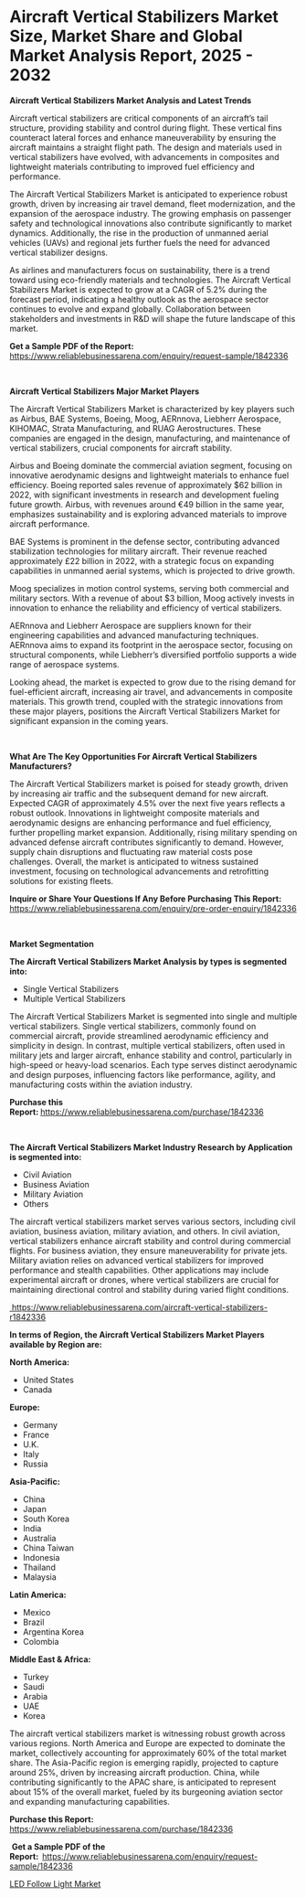 <p><h1>Aircraft Vertical Stabilizers Market Size, Market Share and Global Market Analysis Report, 2025 - 2032</h1></p><p><strong>Aircraft Vertical Stabilizers Market Analysis and Latest Trends</strong></p>
<p><p>Aircraft vertical stabilizers are critical components of an aircraft’s tail structure, providing stability and control during flight. These vertical fins counteract lateral forces and enhance maneuverability by ensuring the aircraft maintains a straight flight path. The design and materials used in vertical stabilizers have evolved, with advancements in composites and lightweight materials contributing to improved fuel efficiency and performance.</p><p>The Aircraft Vertical Stabilizers Market is anticipated to experience robust growth, driven by increasing air travel demand, fleet modernization, and the expansion of the aerospace industry. The growing emphasis on passenger safety and technological innovations also contribute significantly to market dynamics. Additionally, the rise in the production of unmanned aerial vehicles (UAVs) and regional jets further fuels the need for advanced vertical stabilizer designs.</p><p>As airlines and manufacturers focus on sustainability, there is a trend toward using eco-friendly materials and technologies. The Aircraft Vertical Stabilizers Market is expected to grow at a CAGR of 5.2% during the forecast period, indicating a healthy outlook as the aerospace sector continues to evolve and expand globally. Collaboration between stakeholders and investments in R&D will shape the future landscape of this market.</p></p>
<p><strong>Get a Sample PDF of the Report:&nbsp;</strong> <a href="https://www.reliablebusinessarena.com/enquiry/request-sample/1842336?utm_campaign=2982&utm_medium=2&utm_source=Github&utm_content=ia&utm_term=26032025&utm_id=aircraft-vertical-stabilizers">https://www.reliablebusinessarena.com/enquiry/request-sample/1842336</a></p>
<p>&nbsp;</p>
<p><strong>Aircraft Vertical Stabilizers Major Market Players</strong></p>
<p><p>The Aircraft Vertical Stabilizers Market is characterized by key players such as Airbus, BAE Systems, Boeing, Moog, AERnnova, Liebherr Aerospace, KIHOMAC, Strata Manufacturing, and RUAG Aerostructures. These companies are engaged in the design, manufacturing, and maintenance of vertical stabilizers, crucial components for aircraft stability.</p><p>Airbus and Boeing dominate the commercial aviation segment, focusing on innovative aerodynamic designs and lightweight materials to enhance fuel efficiency. Boeing reported sales revenue of approximately $62 billion in 2022, with significant investments in research and development fueling future growth. Airbus, with revenues around €49 billion in the same year, emphasizes sustainability and is exploring advanced materials to improve aircraft performance.</p><p>BAE Systems is prominent in the defense sector, contributing advanced stabilization technologies for military aircraft. Their revenue reached approximately £22 billion in 2022, with a strategic focus on expanding capabilities in unmanned aerial systems, which is projected to drive growth.</p><p>Moog specializes in motion control systems, serving both commercial and military sectors. With a revenue of about $3 billion, Moog actively invests in innovation to enhance the reliability and efficiency of vertical stabilizers.</p><p>AERnnova and Liebherr Aerospace are suppliers known for their engineering capabilities and advanced manufacturing techniques. AERnnova aims to expand its footprint in the aerospace sector, focusing on structural components, while Liebherr’s diversified portfolio supports a wide range of aerospace systems.</p><p>Looking ahead, the market is expected to grow due to the rising demand for fuel-efficient aircraft, increasing air travel, and advancements in composite materials. This growth trend, coupled with the strategic innovations from these major players, positions the Aircraft Vertical Stabilizers Market for significant expansion in the coming years.</p></p>
<p>&nbsp;</p>
<p><strong>What Are The Key Opportunities For Aircraft Vertical Stabilizers Manufacturers?</strong></p>
<p><p>The Aircraft Vertical Stabilizers market is poised for steady growth, driven by increasing air traffic and the subsequent demand for new aircraft. Expected CAGR of approximately 4.5% over the next five years reflects a robust outlook. Innovations in lightweight composite materials and aerodynamic designs are enhancing performance and fuel efficiency, further propelling market expansion. Additionally, rising military spending on advanced defense aircraft contributes significantly to demand. However, supply chain disruptions and fluctuating raw material costs pose challenges. Overall, the market is anticipated to witness sustained investment, focusing on technological advancements and retrofitting solutions for existing fleets.</p></p>
<p><strong>Inquire or Share Your Questions If Any Before Purchasing This Report:</strong> <a href="https://www.reliablebusinessarena.com/enquiry/pre-order-enquiry/1842336?utm_campaign=2982&utm_medium=2&utm_source=Github&utm_content=ia&utm_term=26032025&utm_id=aircraft-vertical-stabilizers">https://www.reliablebusinessarena.com/enquiry/pre-order-enquiry/1842336</a></p>
<p>&nbsp;</p>
<p><strong>Market Segmentation</strong></p>
<p><strong>The Aircraft Vertical Stabilizers Market Analysis by types is segmented into:</strong></p>
<p><ul><li>Single Vertical Stabilizers</li><li>Multiple Vertical Stabilizers</li></ul></p>
<p><p>The Aircraft Vertical Stabilizers Market is segmented into single and multiple vertical stabilizers. Single vertical stabilizers, commonly found on commercial aircraft, provide streamlined aerodynamic efficiency and simplicity in design. In contrast, multiple vertical stabilizers, often used in military jets and larger aircraft, enhance stability and control, particularly in high-speed or heavy-load scenarios. Each type serves distinct aerodynamic and design purposes, influencing factors like performance, agility, and manufacturing costs within the aviation industry.</p></p>
<p><strong>Purchase this Report:&nbsp;</strong><a href="https://www.reliablebusinessarena.com/purchase/1842336?utm_campaign=2982&utm_medium=2&utm_source=Github&utm_content=ia&utm_term=26032025&utm_id=aircraft-vertical-stabilizers">https://www.reliablebusinessarena.com/purchase/1842336</a></p>
<p>&nbsp;</p>
<p><strong>The Aircraft Vertical Stabilizers Market Industry Research by Application is segmented into:</strong></p>
<p><ul><li>Civil Aviation</li><li>Business Aviation</li><li>Military Aviation</li><li>Others</li></ul></p>
<p><p>The aircraft vertical stabilizers market serves various sectors, including civil aviation, business aviation, military aviation, and others. In civil aviation, vertical stabilizers enhance aircraft stability and control during commercial flights. For business aviation, they ensure maneuverability for private jets. Military aviation relies on advanced vertical stabilizers for improved performance and stealth capabilities. Other applications may include experimental aircraft or drones, where vertical stabilizers are crucial for maintaining directional control and stability during varied flight conditions.</p></p>
<p><a href="https://www.reliablebusinessarena.com/aircraft-vertical-stabilizers-r1842336?utm_campaign=2982&utm_medium=2&utm_source=Github&utm_content=ia&utm_term=26032025&utm_id=aircraft-vertical-stabilizers">&nbsp;https://www.reliablebusinessarena.com/aircraft-vertical-stabilizers-r1842336</a></p>
<p><strong>In terms of Region, the Aircraft Vertical Stabilizers Market Players available by Region are:</strong></p>
<p>
    <p> <strong> North America: </strong>
        <ul>
            <li>United States</li>
            <li>Canada</li>
        </ul>
        </p> 
    <p> <strong> Europe: </strong>
        <ul>
            <li>Germany</li>
            <li>France</li>
            <li>U.K.</li>
            <li>Italy</li>
            <li>Russia</li>
        </ul>
        </p> 
    <p> <strong> Asia-Pacific: </strong>
        <ul>
            <li>China</li>
            <li>Japan</li>
            <li>South Korea</li>
            <li>India</li>
            <li>Australia</li>
            <li>China Taiwan</li>
            <li>Indonesia</li>
            <li>Thailand</li>
            <li>Malaysia</li>
        </ul>
        </p> 
    <p> <strong> Latin America: </strong>
        <ul>
            <li>Mexico</li>
            <li>Brazil</li>
            <li>Argentina Korea</li>
            <li>Colombia</li>
        </ul>
        </p> 
    <p> <strong> Middle East & Africa: </strong>
        <ul>
            <li>Turkey</li>
            <li>Saudi</li>
            <li>Arabia</li>
            <li>UAE</li>
            <li>Korea</li>
        </ul>
    </p>
    </p>
<p><p>The aircraft vertical stabilizers market is witnessing robust growth across various regions. North America and Europe are expected to dominate the market, collectively accounting for approximately 60% of the total market share. The Asia-Pacific region is emerging rapidly, projected to capture around 25%, driven by increasing aircraft production. China, while contributing significantly to the APAC share, is anticipated to represent about 15% of the overall market, fueled by its burgeoning aviation sector and expanding manufacturing capabilities.</p></p>
<p><strong>Purchase this Report: </strong><a href="https://www.reliablebusinessarena.com/purchase/1842336?utm_campaign=2982&utm_medium=2&utm_source=Github&utm_content=ia&utm_term=26032025&utm_id=aircraft-vertical-stabilizers">https://www.reliablebusinessarena.com/purchase/1842336</a></p>
<p>&nbsp;<strong>Get a Sample PDF of the Report:&nbsp;&nbsp;</strong><a href="https://www.reliablebusinessarena.com/enquiry/request-sample/1842336?utm_campaign=2982&utm_medium=2&utm_source=Github&utm_content=ia&utm_term=26032025&utm_id=aircraft-vertical-stabilizers">https://www.reliablebusinessarena.com/enquiry/request-sample/1842336</a></p>
<p><strong></strong></p>
<p><p><a href="https://github.com/haaszgettre6/Market-Research-Report-List-1/blob/main/led-follow-light-market.md?utm_campaign=2982&utm_medium=2&utm_source=Github&utm_content=ia&utm_term=26032025&utm_id=aircraft-vertical-stabilizers">LED Follow Light Market</a></p></p>